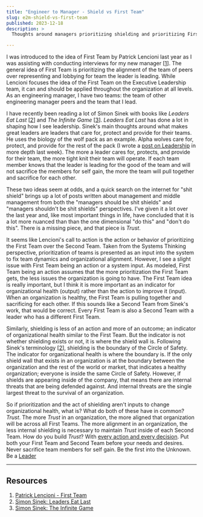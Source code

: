 ```yaml
---
title: "Engineer to Manager - Shield vs First Team"
slug: e2m-shield-vs-first-team
published: 2023-12-18
description: >
  Thoughts around managers prioritizing shielding and prioritizing First Team.

---
```


I was introduced to the idea of First Team by Patrick Lencioni last year as I was assisting with conducting interviews
for my new manager [[1](https://www.youtube.com/watch?v=BjE_mPoZPSg)]. The general idea of First Team is prioritizing
the alignment of the team of peers over representing and lobbying for team the leader is leading.  While Lencioni
focuses the idea of the First Team on the Executive Leadership team, it can and should be applied throughout the
organization at all levels. As an engineering manager, I have two teams: the team of other engineering manager peers and
the team that I lead.

I have recently been reading a lot of Simon Sinek with books like _Leaders Eat Last_
[[2](https://simonsinek.com/books/leaders-eat-last/)] and _The Infinite Game_
[[3](https://simonsinek.com/books/the-infinite-game/)]. _Leaders Eat Last_ has done a lot in shaping how I see
leadership. Sinek's main thoughts around what makes great leaders are leaders that care for, protect and provide for 
their teams. He uses the biology of the wolf pack as an example. Alpha wolves care for, protect, and provide for the
rest of the pack (I wrote a [post on Leadership](./posts/e2m-management-and-leadership) in more depth last week). The
more a leader cares for, protects, and provide for their team, the more tight knit their team will operate. If each team
member knows that the leader is leading for the good of the team and will not sacrifice the members for self gain, the
more the team will pull together and sacrifice for each other.

These two ideas seem at odds, and a quick search on the internet for "shit shield" brings up a lot of posts written
about management and middle management from both the "managers should be shit shields" and "managers shouldn't be shit
shields" perspectives. I've given it a lot over the last year and, like most important things in life, have concluded
that it is a lot more nuanced than than the one dimensional "do this" and "don't do this". There is a missing piece, and
that piece is _Trust_.

It seems like Lencioni's call to action is the action or behavior of prioritizing the First Team over the Second Team.
Taken from the Systems Thinking perspective, prioritization of teams is presented as an input into the system to fix
team dynamics and organizational alignment. However, I see a slight issue with First Team being an action or a system
input. As modeled, First Team being an action assumes that the more prioritization the First Team gets, the less issues
the organization is going to have. The First Team idea is really important, but I think it is more important as an
indicator for organizational health (output) rather than the action to improve it (input). When an organization is
healthy, the First Team is pulling together and sacrificing for each other. If this sounds like a Second Team from
Sinek's work, that would be correct. Every First Team is also a Second Team with a leader who has a different First
Team.

Similarly, shielding is less of an action and more of an outcome; an indicator of organizational health similar to the
First Team. But the indicator is not whether shielding exists or not, it is where the shield wall is. Following Sinek's
terminology [[2](https://simonsinek.com/books/leaders-eat-last/)], shielding is the boundary of the Circle of Safety.
The indicator for organizational health is where the boundary is. If the only shield wall that exists in an organization is at
the boundary between the organization and the rest of the world or market, that indicates a healthy organization;
everyone is inside the same Circle of Safety. However, if shields are appearing inside of the company, that means there
are internal threats that are being defended against. And internal threats are the single largest threat to the survival
of an organization.

So if prioritization and the act of shielding aren't inputs to change organizational health, what is? What do both of
these have in common? _Trust_. The more _Trust_ in an organization, the more aligned that organization will be across
all First Teams. The more alignment in an organization, the less internal shielding is necessary to maintain _Trust_
inside of each Second Team. How do you build _Trust_? With [every action and every decision](./posts/e2m-marbles). Put
both your First Team and Second Team before your needs and desires. Never sacrifice team members for self gain. Be the
first into the Unknown. Be a [Leader](./posts/e2m-management-and-leadership)


---

## Resources

1. [Patrick Lencioni - First Team](https://www.youtube.com/watch?v=BjE_mPoZPSg)
2. [Simon Sinek: Leaders Eat Last](https://simonsinek.com/books/leaders-eat-last/)
3. [Simon Sinek: The Infinite Game](https://simonsinek.com/books/the-infinite-game/)
